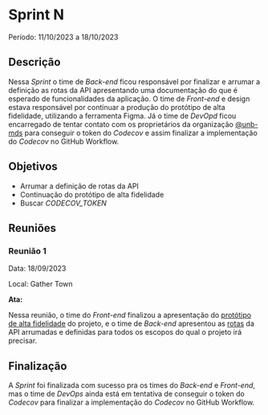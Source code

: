 # Sprint N

Período: 11/10/2023 a 18/10/2023

## Descrição

Nessa _Sprint_ o time de _Back-end_ ficou responsável por finalizar e arrumar a definição as rotas da API apresentando uma documentação do que é esperado de funcionalidades da aplicação. O time de _Front-end_ e design estava responsável por continuar a produção do protótipo de alta fidelidade, utilizando a ferramenta Figma. Já o time de _DevOpd_ ficou encarregado de tentar contato com os proprietários da organização [@unb-mds](https://github.com/unb-mds) para conseguir o token do _Codecov_ e assim finalizar a implementação do _Codecov_ no GitHub Workflow.

## Objetivos

- Arrumar a definição de rotas da API
- Continuação do protótipo de alta fidelidade
- Buscar *CODECOV_TOKEN*

## Reuniões

### Reunião 1

Data: 18/09/2023

Local: Gather Town

**Ata:**

Nessa reunião, o time do _Front-end_ finalizou a apresentação do [protótipo de alta fidelidade](https://www.figma.com/proto/o5Ffh1fWmmQz7KcDGuHrVP/Sua-grade-UNB?type=design&node-id=16-2775&scaling=scale-down&page-id=0%3A1&mode=design&t=vdtHhHY0NWBuOQwZ-1) do projeto, e o time de _Back-end_ apresentou as [rotas](https://unb-mds.github.io/2023-2-Squad11/api/) da API arrumadas e definidas para todos os escopos do qual o projeto irá precisar.

## Finalização

A _Sprint_ foi finalizada com sucesso pra os times do _Back-end_ e _Front-end_, mas o time de _DevOps_ ainda está em tentativa de conseguir o token do _Codecov_ para finalizar a implementação do _Codecov_ no GitHub Workflow.
